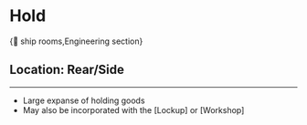 # Hold

{🚻 ship rooms,Engineering section}

## **Location:** Rear/Side

---

- Large expanse of holding goods
- May also be incorporated with the [Lockup] or [Workshop]
